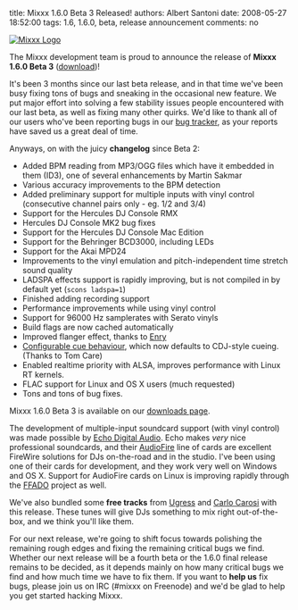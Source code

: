 title: Mixxx 1.6.0 Beta 3 Released!
authors: Albert Santoni
date: 2008-05-27 18:52:00
tags: 1.6, 1.6.0, beta, release announcement
comments: no

[![Mixxx Logo]({static}/images/news/logo-mixxx.png)]({static}/images/news/logo-mixxx.png)

The Mixxx development team is proud to announce the release of **Mixxx 1.6.0 Beta 3** ([download]({filename}/pages/download.md))!

It's been 3 months since our last beta release, and in that time we've been busy fixing tons of bugs and sneaking in the occasional new feature.
We put major effort into solving a few stability issues people encountered with our last beta, as well as fixing many other quirks.
We'd like to thank all of our users who've been reporting bugs in our [bug tracker](https://bugs.launchpad.net/mixxx/), as your reports have saved us a great deal of time.

Anyways, on with the juicy **changelog** since Beta 2:

- Added BPM reading from MP3/OGG files which have it embedded in them (ID3), one of several enhancements by Martin Sakmar
- Various accuracy improvements to the BPM detection
- Added preliminary support for multiple inputs with vinyl control
  (consecutive channel pairs only - eg. 1/2 and 3/4)
- Support for the Hercules DJ Console RMX
- Hercules DJ Console MK2 bug fixes
- Support for the Hercules DJ Console Mac Edition
- Support for the Behringer BCD3000, including LEDs
- Support for the Akai MPD24
- Improvements to the vinyl emulation and pitch-independent time stretch sound quality
- LADSPA effects support is rapidly improving, but is not compiled in by default yet (`scons ladspa=1`)
- Finished adding recording support
- Performance improvements while using vinyl control
- Support for 96000 Hz samplerates with Serato vinyls
- Build flags are now cached automatically
- Improved flanger effect, thanks to [Enry](http://www.jamendo.com/pl/album/21933)
- [Configurable cue behaviour](https://github.com/mixxxdj/mixxx/wiki/configurable_cue_behaviour), which now defaults to CDJ-style cueing. (Thanks to Tom Care)
- Enabled realtime priority with ALSA, improves performance with Linux RT kernels.
- FLAC support for Linux and OS X users (much requested)
- Tons and tons of bug fixes.

Mixxx 1.6.0 Beta 3 is available on our [downloads page]({filename}/pages/download.md).

The development of multiple-input soundcard support (with vinyl control) was made possible by [Echo Digital Audio](http://www.echoaudio.com/).
Echo makes *very* nice professional soundcards, and their [AudioFire](http://www.echoaudio.com/Products/FireWire/index.php) line of cards are excellent FireWire solutions for DJs on-the-road and in the studio.
I've been using one of their cards for development, and they work very well on Windows and OS X.
Support for AudioFire cards on Linux is improving rapidly through the [FFADO](http://www.ffado.org/) project as well.

We've also bundled some **free tracks** from [Ugress](http://www.ugress.com/) and [Carlo Carosi](http://www.myspace.com/carlocarosi) with this release.
These tunes will give DJs something to mix right out-of-the-box, and we think you'll like them.

For our next release, we're going to shift focus towards polishing the remaining rough edges and fixing the remaining critical bugs we find.
Whether our next release will be a fourth beta or the 1.6.0 final release remains to be decided, as it depends mainly on how many critical bugs we find and how much time we have to fix them.
If you want to **help us** fix bugs, please join us on IRC (#mixxx on Freenode) and we'd be glad to help you get started hacking Mixxx.
